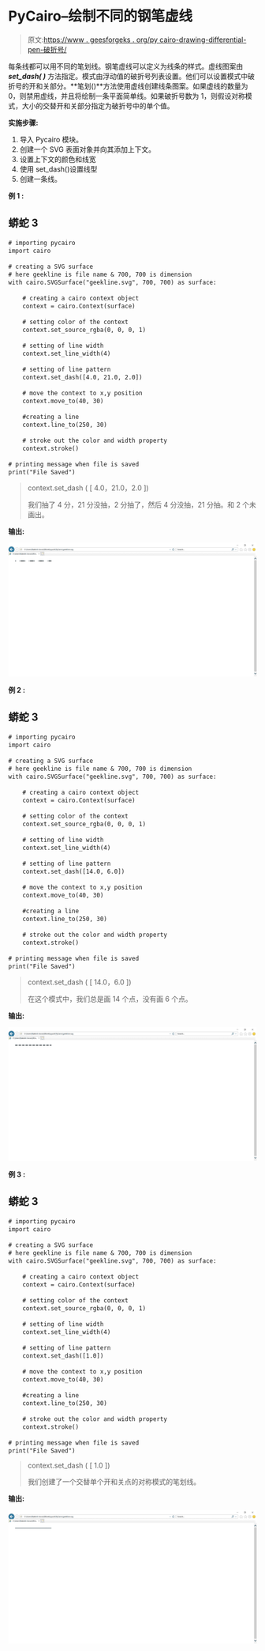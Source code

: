 # PyCairo–绘制不同的钢笔虚线

> 原文:[https://www . geesforgeks . org/py cairo-drawing-differential-pen-破折号/](https://www.geeksforgeeks.org/pycairo-drawing-different-pen-dashes/)

每条线都可以用不同的笔划线。钢笔虚线可以定义为线条的样式。虚线图案由 ***set_dash( )*** 方法指定。模式由浮动值的破折号列表设置。他们可以设置模式中破折号的开和关部分。**笔划()**方法使用虚线创建线条图案。如果虚线的数量为 0，则禁用虚线，并且将绘制一条平面简单线。如果破折号数为 1，则假设对称模式，大小的交替开和关部分指定为破折号中的单个值。

**实施步骤:**

1.  导入 Pycairo 模块。
2.  创建一个 SVG 表面对象并向其添加上下文。
3.  设置上下文的颜色和线宽
4.  使用 set_dash()设置线型
5.  创建一条线。

**例 1 :**

## 蟒蛇 3

```
# importing pycairo
import cairo

# creating a SVG surface 
# here geekline is file name & 700, 700 is dimension
with cairo.SVGSurface("geekline.svg", 700, 700) as surface:

    # creating a cairo context object
    context = cairo.Context(surface)

    # setting color of the context
    context.set_source_rgba(0, 0, 0, 1)

    # setting of line width
    context.set_line_width(4)

    # setting of line pattern
    context.set_dash([4.0, 21.0, 2.0])

    # move the context to x,y position
    context.move_to(40, 30) 

    #creating a line
    context.line_to(250, 30)

    # stroke out the color and width property
    context.stroke()

# printing message when file is saved
print("File Saved")
```

> context.set_dash ( [ 4.0，21.0，2.0 ])
> 
> 我们抽了 4 分，21 分没抽，2 分抽了，然后 4 分没抽，21 分抽。和 2 个未画出。

**输出:**

![](img/6c215a29e739ff959fa483e9e8d0a551.png)

**例 2 :**

## 蟒蛇 3

```
# importing pycairo
import cairo

# creating a SVG surface 
# here geekline is file name & 700, 700 is dimension
with cairo.SVGSurface("geekline.svg", 700, 700) as surface:

    # creating a cairo context object
    context = cairo.Context(surface)

    # setting color of the context
    context.set_source_rgba(0, 0, 0, 1)

    # setting of line width
    context.set_line_width(4)

    # setting of line pattern
    context.set_dash([14.0, 6.0])

    # move the context to x,y position
    context.move_to(40, 30) 

    #creating a line
    context.line_to(250, 30)

    # stroke out the color and width property
    context.stroke()

# printing message when file is saved
print("File Saved")
```

> context.set_dash ( [ 14.0，6.0 ])
> 
> 在这个模式中，我们总是画 14 个点，没有画 6 个点。

**输出:**

![](img/ab4fd9510e5fcf49ce6ef2517a3cd3a7.png)

**例 3 :**

## 蟒蛇 3

```
# importing pycairo
import cairo

# creating a SVG surface 
# here geekline is file name & 700, 700 is dimension
with cairo.SVGSurface("geekline.svg", 700, 700) as surface:

    # creating a cairo context object
    context = cairo.Context(surface)

    # setting color of the context
    context.set_source_rgba(0, 0, 0, 1)

    # setting of line width
    context.set_line_width(4)

    # setting of line pattern
    context.set_dash([1.0])

    # move the context to x,y position
    context.move_to(40, 30) 

    #creating a line
    context.line_to(250, 30)

    # stroke out the color and width property
    context.stroke()

# printing message when file is saved
print("File Saved")
```

> context.set_dash ( [ 1.0 ])
> 
> 我们创建了一个交替单个开和关点的对称模式的笔划线。

**输出:**

![](img/c6d283ae6ca1f83f7e03f6fd902970dd.png)